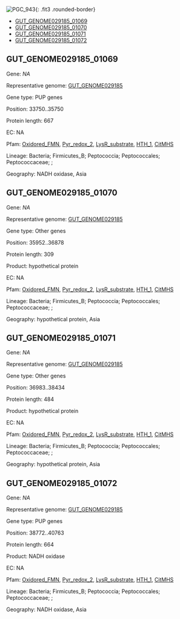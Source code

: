 ![PGC_943](../static/images/Clusters_figure/PGC_943.jpg){: .fit3 .rounded-border}

<ul id="myTab" class="nav nav-tabs">
  <li class="active">
        <a href="#tab1" data-toggle="tab">GUT_GENOME029185_01069</a>
  </li>
<li><a href="#tab2" data-toggle="tab">GUT_GENOME029185_01070</a></li>
<li><a href="#tab3" data-toggle="tab">GUT_GENOME029185_01071</a></li>
<li><a href="#tab4" data-toggle="tab">GUT_GENOME029185_01072</a></li>
</ul>

<div id="myTabContent" class="tab-content">
  <div class="tab-pane fade in active" id="tab1">

<h2 id="GUT_GENOME029185_01069">GUT_GENOME029185_01069</h2>
<p>Gene: <em>NA</em>
<p>Representative genome: <a href="https://www.ebi.ac.uk/metagenomics/genomes/MGYG-HGUT-01023">GUT_GENOME029185</a></p>
<p>Gene type: PUP genes</p>
<p>Position: 33750..35750</p>
<p>Protein length: 667</p>
<p>EC: NA</p>
<p>Pfam: <a href="http://pfam.xfam.org/family/Oxidored_FMN">Oxidored_FMN</a>, <a href="http://pfam.xfam.org/family/Pyr_redox_2">Pyr_redox_2</a>, <a href="http://pfam.xfam.org/family/LysR_substrate">LysR_substrate</a>, <a href="http://pfam.xfam.org/family/HTH_1">HTH_1</a>, <a href="http://pfam.xfam.org/family/CitMHS">CitMHS</a></p>
<p>Lineage: Bacteria; Firmicutes_B; Peptococcia; Peptococcales; Peptococcaceae; ; </p>
<p>Geography: NADH oxidase, Asia</p>
  </div>

  <div class="tab-pane fade" id="tab2">

<h2 id="GUT_GENOME029185_01070">GUT_GENOME029185_01070</h2>
<p>Gene: <em>NA</em></p>
<p>Representative genome: <a href="https://www.ebi.ac.uk/metagenomics/genomes/MGYG-HGUT-01023">GUT_GENOME029185</a></p>
<p>Gene type: Other genes</p>
<p>Position: 35952..36878</p>
<p>Protein length: 309</p>
<p>Product: hypothetical protein</p>
<p>EC: NA</p>
<p>Pfam: <a href="http://pfam.xfam.org/family/Oxidored_FMN">Oxidored_FMN</a>, <a href="http://pfam.xfam.org/family/Pyr_redox_2">Pyr_redox_2</a>, <a href="http://pfam.xfam.org/family/LysR_substrate">LysR_substrate</a>, <a href="http://pfam.xfam.org/family/HTH_1">HTH_1</a>, <a href="http://pfam.xfam.org/family/CitMHS">CitMHS</a></p>
<p>Lineage: Bacteria; Firmicutes_B; Peptococcia; Peptococcales; Peptococcaceae; ; </p>
<p>Geography: hypothetical protein, Asia</p>

  </div>
  <div class="tab-pane fade" id="tab3">

<h2 id="GUT_GENOME029185_01071">GUT_GENOME029185_01071</h2>
<p>Gene: <em>NA</em></p>
<p>Representative genome: <a href="https://www.ebi.ac.uk/metagenomics/genomes/MGYG-HGUT-01023">GUT_GENOME029185</a></p>
<p>Gene type: Other genes</p>
<p>Position: 36983..38434</p>
<p>Protein length: 484</p>
<p>Product: hypothetical protein</p>
<p>EC: NA</p>
<p>Pfam: <a href="http://pfam.xfam.org/family/Oxidored_FMN">Oxidored_FMN</a>, <a href="http://pfam.xfam.org/family/Pyr_redox_2">Pyr_redox_2</a>, <a href="http://pfam.xfam.org/family/LysR_substrate">LysR_substrate</a>, <a href="http://pfam.xfam.org/family/HTH_1">HTH_1</a>, <a href="http://pfam.xfam.org/family/CitMHS">CitMHS</a></p>
<p>Lineage: Bacteria; Firmicutes_B; Peptococcia; Peptococcales; Peptococcaceae; ; </p>
<p>Geography: hypothetical protein, Asia</p>

  </div>
  <div class="tab-pane fade" id="tab4">

<h2 id="GUT_GENOME029185_01072">GUT_GENOME029185_01072</h2>
<p>Gene: <em>NA</em></p>
<p>Representative genome: <a href="https://www.ebi.ac.uk/metagenomics/genomes/MGYG-HGUT-01023">GUT_GENOME029185</a></p>
<p>Gene type: PUP genes</p>
<p>Position: 38772..40763</p>
<p>Protein length: 664</p>
<p>Product: NADH oxidase</p>
<p>EC: NA</p>
<p>Pfam: <a href="http://pfam.xfam.org/family/Oxidored_FMN">Oxidored_FMN</a>, <a href="http://pfam.xfam.org/family/Pyr_redox_2">Pyr_redox_2</a>, <a href="http://pfam.xfam.org/family/LysR_substrate">LysR_substrate</a>, <a href="http://pfam.xfam.org/family/HTH_1">HTH_1</a>, <a href="http://pfam.xfam.org/family/CitMHS">CitMHS</a></p>
<p>Lineage: Bacteria; Firmicutes_B; Peptococcia; Peptococcales; Peptococcaceae; ; </p>
<p>Geography: NADH oxidase, Asia</p>

  </div>
</div>
